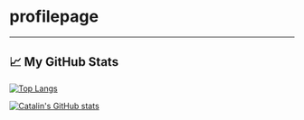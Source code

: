 # profilepage

---

## &#x1f4c8; My GitHub Stats

[![Top Langs](https://github-readme-stats.vercel.app/api/top-langs/?username=Alan-Y62&hide=java,html,css&theme=radical)](https://github.com/anuraghazra/github-readme-stats)

[![Catalin's GitHub stats](https://github-readme-stats.vercel.app/api?username=Alan-Y62&theme=radical)](https://github.com/anuraghazra/github-readme-stats)
